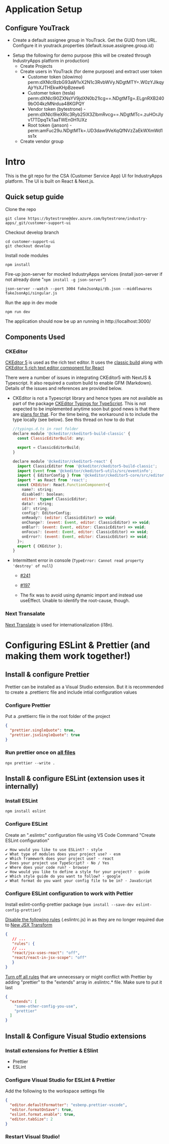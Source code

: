 # Application Setup

## Configure YouTrack

- Create a default assignee group in YouTrack. Get the GUID from URL. Configure it in youtrack.properties (default.issue.assignee.group.id)

* Setup the following for demo purpose (this will be created through IndustryApps platform in production)
  - Create Projects
  - Create users in YouTrack (for deme purpose) and extract user token
    - Customer token (slowimo) perm:dXNlcl9zbG93aW1vX2N1c3RvbWVy.NDgtMTY=.W0zYJIkqyAjrYsXJTHEkwKHpBzeew6
    - Customer token (tesla) perm:dXNlcl90ZXNsYV9jdXN0b21lcg==.NDgtMTg=.ELgnRXB2409bO04kzMNrdua48KGPQY
    - Vendor token (bytestrone) - perm:dXNlcl9ieXRlc3Ryb25lX3ZlbmRvcg==.NDgtMTc=.zuHOrJlyv17TDpqTkTaaTWEn0H1UXz
    - Root token (janson) - perm:amFuc29u.NDgtMTk=.UD3daw9VeXqQfNVzZaEkWXmWd1ss1x
  - Create vendor group

# Intro

This is the git repo for the CSA (Customer Service App) UI for IndustryApps platform. The UI is built on React & Next.js.

## Quick setup guide

<!-- [x] - author basic setup guide -->

Clone the repo

```
git clone https://bytestrone@dev.azure.com/bytestrone/industry-apps/_git/customer-support-ui
```

Checkout develop branch

```
cd customer-support-ui
git checkout develop
```

Install node modules

```
npm install
```

Fire-up json-server for mocked IndustryApps services (install json-server if not already done "`npm install -g json-server`")

```
json-server --watch --port 3004 fakeJsonApi/db.json --middlewares fakeJsonApi/singular.js
```

Run the app in dev mode

```
npm run dev
```

The application should now be up an running in http://localhost:3000/

## Components Used

### CKEditor

[CKEditor 5](https://ckeditor.com/ckeditor-5/) is used as the rich text editor. It uses the [classic build](https://www.npmjs.com/package/@ckeditor/ckeditor5-build-classic) along with [CKEditor 5 rich text editor component for React](https://www.npmjs.com/package/@ckeditor/ckeditor5-react)

There were a number of issues in integrating CKEditor5 with NextJS & Typescript. It also required a custom build to enable GFM (Markdown). Details of the issues and references are provided below.

- CKEditor is not a Typescript library and hence types are not available as part of the package [CKEditor Typings for TypeScript](https://github.com/ckeditor/ckeditor5/issues/504). This is not expected to be implemented anytime soon but good news is that there are [plans for that](https://github.com/ckeditor/ckeditor5/issues/1415). For the time being, the workaround is to include the type locally (see below). See this thread on how to do that

  ```javascript
  //typings.d.ts in root folder
  declare module '@ckeditor/ckeditor5-build-classic' {
    const ClassicEditorBuild: any;

    export = ClassicEditorBuild;
  }

  declare module '@ckeditor/ckeditor5-react' {
    import ClassicEditor from '@ckeditor/ckeditor5-build-classic';
    import Event from '@ckeditor/ckeditor5-utils/src/eventinfo';
    import { EditorConfig } from '@ckeditor/ckeditor5-core/src/editor/editorconfig';
    import * as React from 'react';
    const CKEditor: React.FunctionComponent<{
      name?: string;
      disabled?: boolean;
      editor: typeof ClassicEditor;
      data?: string;
      id?: string;
      config?: EditorConfig;
      onReady?: (editor: ClassicEditor) => void;
      onChange?: (event: Event, editor: ClassicEditor) => void;
      onBlur?: (event: Event, editor: ClassicEditor) => void;
      onFocus?: (event: Event, editor: ClassicEditor) => void;
      onError?: (event: Event, editor: ClassicEditor) => void;
    }>;
    export { CKEditor };
  }
  ```

- Intermittent error in console (`TypeError: Cannot read property 'destroy' of null`)

  - [#241](https://github.com/ckeditor/ckeditor5-react/issues/241)
  - [#197](https://github.com/ckeditor/ckeditor5-react/issues/197)

  - The fix was to avoid using dynamic import and instead use useEffect. Unable to identify the root-cause, though.

### Next Transalate

[Next Translate](https://www.npmjs.com/package/next-translate) is used for internationalization (i18n).

<!-- [ ] - more components to be added -->

# Configuring ESLint & Prettier (and making them work together!)

## Install & configure Prettier

Prettier can be installed as a Visual Studio extension. But it is recommended to create a .prettierrc file and include intial configuration values

### Configure Prettier

Put a .prettierrc file in the root folder of the project

```json
{
  "prettier.singleQuote": true,
  "prettier.jsxSingleQuote": true
}
```

### Run prettier once on [all files](https://levelup.gitconnected.com/how-to-format-all-files-in-a-directory-with-prettier-5f0ff5f4ffb2)

`npx prettier --write .`

## Install & configure ESLint (extension uses it internally)

### Install ESLint

`npm install eslint`

### Configure ESLint

Create an ".eslintrc" configuration file using VS Code Command "Create ESLint configuration"

```
✔ How would you like to use ESLint? · style
✔ What type of modules does your project use? · esm
✔ Which framework does your project use? · react
✔ Does your project use TypeScript? · No / Yes
✔ Where does your code run? · browser
✔ How would you like to define a style for your project? · guide
✔ Which style guide do you want to follow? · google
✔ What format do you want your config file to be in? · JavaScript
```

### Configure ESLint configuration to work with Pettier

Install eslint-config-prettier package (`npm install --save-dev eslint-config-prettier`)

[Disable the following rules](https://reactjs.org/blog/2020/09/22/introducing-the-new-jsx-transform.html#eslint) (.eslintrc.js) in as they are no longer required due to [New JSX Transform](https://reactjs.org/blog/2020/09/22/introducing-the-new-jsx-transform.html)

```json
{​​​
   // ...
   "rules": {​​​​​​​​​​
   // ...
   "react/jsx-uses-react": "off",
   "react/react-in-jsx-scope": "off"
   }​​​​​​​​​​​​​​​​​​​​​​​​​​​​​​​
}​​​​​​​​​​​​​​​​​​​​​​​​​​​​​​​​​​​​​​​​​​​​​
```

[Turn off all rules](https://github.com/prettier/eslint-config-prettier)​​​​​​​ that are unnecessary or might conflict with Prettier by adding "prettier" to the "extends" array in .eslintrc.\* file. Make sure to put it last

```json
{​​​​​​​​​​​​​​​​​​​​​​​​​​​​​​
  "extends": [
    "some-other-config-you-use",
    "prettier"
  ]
}​​
```

## Install & Configure Visual Studio extensions

### Install extensions for Prettier & ESlint

- Prettier
- ESLint

### Configure Visual Studio for ESLint & Prettier

Add the following to the workspace settings file

```json
{
  "editor.defaultFormatter": "esbenp.prettier-vscode",
  "editor.formatOnSave": true,
  "eslint.format.enable": true,
  "editor.tabSize": 2
}
```

### Restart Visual Studio!
